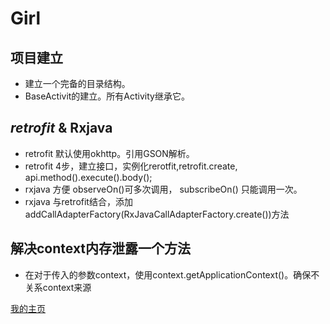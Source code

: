 # Girl
## **项目建立**
- 建立一个完备的目录结构。
- BaseActivit的建立。所有Activity继承它。

## *retrofit* & **Rxjava**
- retrofit 默认使用okhttp。引用GSON解析。
- retrofit 4步，建立接口，实例化rerotfit,retrofit.create, api.method().execute().body();
- rxjava 方便  observeOn()可多次调用， subscribeOn() 只能调用一次。
- rxjava 与retrofit结合，添加addCallAdapterFactory(RxJavaCallAdapterFactory.create())方法

## 解决context内存泄露一个方法
- 在对于传入的参数context，使用context.getApplicationContext()。确保不关系context来源

[我的主页](https://github.com/z3jjlzt)
